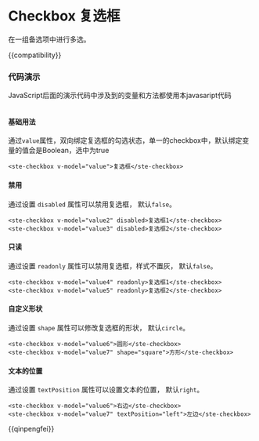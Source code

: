 # Checkbox 复选框

在一组备选项中进行多选。

{{compatibility}}

### 代码演示
JavaScript后面的演示代码中涉及到的变量和方法都使用本javasaript代码
```javascript
```

#### 基础用法
通过`value`属性，双向绑定复选框的勾选状态，单一的checkbox中，默认绑定变量的值会是Boolean，选中为true
```
<ste-checkbox v-model="value">复选框</ste-checkbox>
```

#### 禁用  
通过设置 `disabled` 属性可以禁用复选框， 默认`false`。 
```
<ste-checkbox v-model="value2" disabled>复选框1</ste-checkbox>
<ste-checkbox v-model="value3" disabled>复选框2</ste-checkbox>
```

#### 只读  
通过设置 `readonly` 属性可以禁用复选框，样式不置灰， 默认`false`。 
```
<ste-checkbox v-model="value4" readonly>复选框1</ste-checkbox>
<ste-checkbox v-model="value5" readonly>复选框2</ste-checkbox>
```

#### 自定义形状  
通过设置 `shape` 属性可以修改复选框的形状， 默认`circle`。 
```
<ste-checkbox v-model="value6">圆形</ste-checkbox>
<ste-checkbox v-model="value7" shape="square">方形</ste-checkbox>
```
#### 文本的位置  
通过设置 `textPosition` 属性可以设置文本的位置， 默认`right`。 
```
<ste-checkbox v-model="value6">右边</ste-checkbox>
<ste-checkbox v-model="value7" textPosition="left">左边</ste-checkbox>
```

{{qinpengfei}}